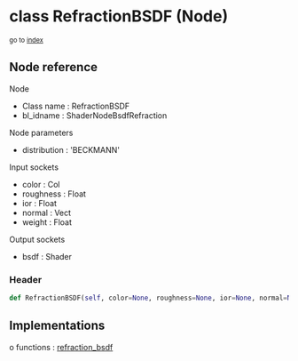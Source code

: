# class RefractionBSDF (Node)

<sub>go to [index](/docs/index.md)</sub>

## Node reference

Node
 - Class name : RefractionBSDF
 - bl_idname : ShaderNodeBsdfRefraction

Node parameters
 - distribution : 'BECKMANN'

Input sockets
 - color : Col
 - roughness : Float
 - ior : Float
 - normal : Vect
 - weight : Float

Output sockets
 - bsdf : Shader

### Header

``` python
def RefractionBSDF(self, color=None, roughness=None, ior=None, normal=None, distribution='BECKMANN', node_label=None, node_color=None):
```

## Implementations

o functions : [refraction_bsdf](/docs/Shader_classes/GLOBAL.md#refraction_bsdf)

